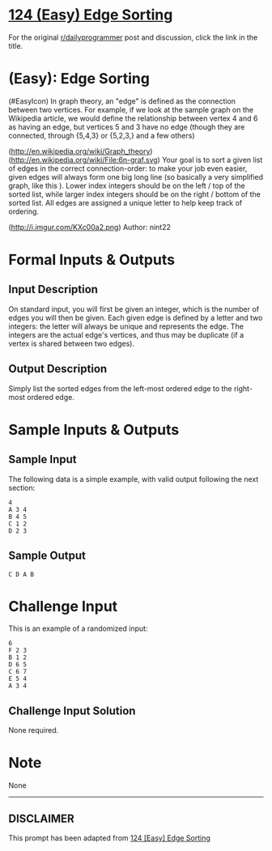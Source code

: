 # [124 (Easy) Edge Sorting](https://www.reddit.com/r/dailyprogrammer/comments/1dsyrk/050613_challenge_124_easy_edge_sorting/)

For the original [r/dailyprogrammer](https://www.reddit.com/r/dailyprogrammer/) post and discussion, click the link in the title.

#  (Easy): Edge Sorting
(#EasyIcon)
In graph theory, an "edge" is defined as the connection between two vertices. For example, if we look at the sample graph on the Wikipedia article, we would define the relationship between vertex 4 and 6 as having an edge, but vertices 5 and 3 have no edge (though they are connected, through {5,4,3} or {5,2,3,} and a few others)

(http://en.wikipedia.org/wiki/Graph_theory)
(http://en.wikipedia.org/wiki/File:6n-graf.svg)
Your goal is to sort a given list of edges in the correct connection-order: to make your job even easier, given edges will always form one big long line (so basically a very simplified graph, like this ). Lower index integers should be on the left / top of the sorted list, while larger index integers should be on the right / bottom of the sorted list. All edges are assigned a unique letter to help keep track of ordering.

(http://i.imgur.com/KXc00a2.png)
Author: nint22

# Formal Inputs & Outputs
## Input Description
On standard input, you will first be given an integer, which is the number of edges you will then be given. Each given edge is defined by a letter and two integers: the letter will always be unique and represents the edge. The integers are the actual edge's vertices, and thus may be duplicate (if a vertex is shared between two edges).

## Output Description
Simply list the sorted edges from the left-most ordered edge to the right-most ordered edge.

# Sample Inputs & Outputs
## Sample Input
The following data is a simple example, with valid output following the next section:


```
4
A 3 4
B 4 5
C 1 2
D 2 3
```
## Sample Output

```
C D A B
```
# Challenge Input
This is an example of a randomized input:


```
6
F 2 3
B 1 2
D 6 5
C 6 7
E 5 4
A 3 4
```
## Challenge Input Solution
None required.

# Note
None


----
## **DISCLAIMER**
This prompt has been adapted from [124 [Easy] Edge Sorting](https://www.reddit.com/r/dailyprogrammer/comments/1dsyrk/050613_challenge_124_easy_edge_sorting/
)
